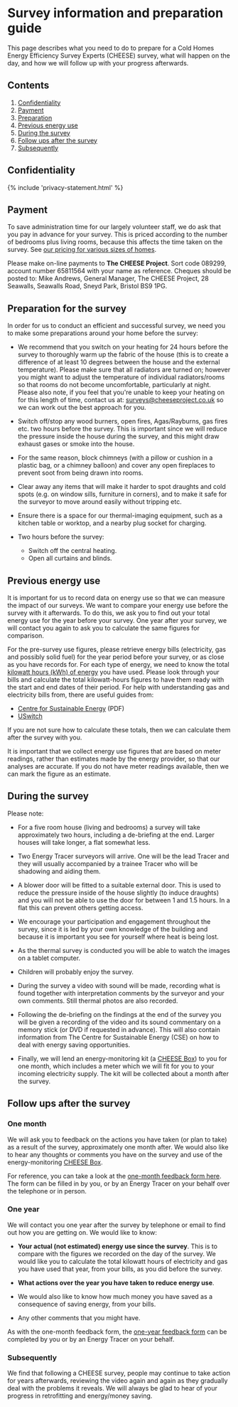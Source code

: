 
# Survey information and preparation guide

This page describes what you need to do to prepare for a Cold Homes Energy
Efficiency Survey Experts (CHEESE) survey, what will happen on the day, and how
we will follow up with your progress afterwards.

## Contents

1. [Confidentiality](#confidentiality)
2. [Payment](#payment)
3. [Preparation](#preparation)
4. [Previous energy use](#previous-energy-use)
5. [During the survey](#during)
6. [Follow ups after the survey](#follow-ups)
7. [Subsequently](#subsequently)

## Confidentiality <a name="confidentiality"></a>

{% include 'privacy-statement.html' %}

## Payment <a name="payment"></a>

To save administration time for our largely volunteer staff, we do ask that you
pay in advance for your survey. This is priced according to the number of
bedrooms plus living rooms, because this affects the time taken on the survey.
See [our pricing for various sizes of homes](/home-surveys#pricing).

Please make on-line payments to **The CHEESE Project**. Sort code 089299,
account number 65811564 with your name as reference. Cheques should be posted
to: Mike Andrews, General Manager, The CHEESE Project, 28 Seawalls, Seawalls
Road, Sneyd Park, Bristol BS9 1PG.

## Preparation for the survey <a name="preparation"></a>

In order for us to conduct an efficient and successful survey, we need you to
make some preparations around your home before the survey:

- We recommend that you switch on your heating for 24 hours before the survey
  to thoroughly warm up the fabric of the house (this is to create a difference
  of at least 10 degrees between the house and the external temperature).
  Please make sure that all radiators are turned on; however you might want to
  adjust the temperature of individual radiators/rooms so that rooms do not
  become uncomfortable, particularly at night. Please also note, if you feel
  that you're unable to keep your heating on for this length of time, contact
  us at: [surveys@cheeseproject.co.uk](mailto:surveys@cheeseproject.co.uk) so
  we can work out the best approach for you.

- Switch off/stop any wood burners, open fires, Agas/Rayburns, gas fires etc.
  two hours before the survey.  This is important since we will reduce the
  pressure inside the house during the survey, and this might draw exhaust
  gases or smoke into the house.

- For the same reason, block chimneys (with a pillow or cushion in a plastic
  bag, or a chimney balloon) and cover any open fireplaces to prevent soot from
  being drawn into rooms.

- Clear away any items that will make it harder to spot draughts and cold spots
  (e.g. on window sills, furniture in corners), and to make it safe for the
  surveyor to move around easily without tripping etc.

- Ensure there is a space for our thermal-imaging equipment, such as a kitchen
  table or worktop, and a nearby plug socket for charging.

- Two hours before the survey:
    * Switch off the central heating.
    * Open all curtains and blinds.

## Previous energy use <a name="previous-energy-use"></a>

It is important for us to record data on energy use so that we can measure the
impact of our surveys. We want to compare your energy use before the survey
with it afterwards. To do this, we ask you to find out your total energy use
for the year before your survey. One year after your survey, we will contact
you again to ask you to calculate the same figures for comparison.

For the pre-survey use figures, please retrieve energy bills (electricity, gas
and possibly solid fuel) for the year period before your survey, or as close as
you have records for. For each type of energy, we need to know the total
[kilowatt hours (kWh) of
energy](https://www.ovoenergy.com/guides/energy-guides/what-is-a-kwh-kw-and-kwh-explained.html)
you have used. Please look through your bills and calculate the total
kilowatt-hours figures to have them ready with the start and end dates of their
period. For help with understanding gas and electricity bills from, there are
useful guides from:

 - [Centre for Sustainable Energy](https://www.cse.org.uk/downloads/advice-leaflets/fuel-poverty/energy-advice/advice-leaflet-understanding-your-gas-or-electricity-bill.pdf) (PDF)
 - [USwitch](https://www.uswitch.com/gas-electricity/guides/energy-bills/)

If you are not sure how to calculate these totals, then we can calculate them
after the survey with you.

It is important that we collect energy use figures that are based on meter
readings, rather than estimates made by the energy provider, so that our
analyses are accurate. If you do not have meter readings available, then we can
mark the figure as an estimate.

## During the survey <a name="during"></a>

Please note:

- For a five room house (living and bedrooms) a survey will take approximately
  two hours, including a de-briefing at the end. Larger houses will take
  longer, a flat somewhat less.

- Two Energy Tracer surveyors will arrive. One will be the lead Tracer and they
  will usually accompanied by a trainee Tracer who will be shadowing and aiding
  them.

- A blower door will be fitted to a suitable external door. This is used to
  reduce the pressure inside of the house slightly (to induce draughts) and you
  will not be able to use the door for between 1 and 1.5 hours. In a flat this
  can prevent others getting access.

- We encourage your participation and engagement throughout the survey, since
  it is led by your own knowledge of the building and because it is important
  you see for yourself where heat is being lost.

- As the thermal survey is conducted you will be able to watch the images on a
  tablet computer.

- Children will probably enjoy the survey.

- During the survey a video with sound will be made, recording what is found
  together with interpretation comments by the surveyor and your own comments.
  Still thermal photos are also recorded.

- Following the de-briefing on the findings at the end of the survey you will
  be given a recording of the video and its sound commentary on a memory stick
  (or DVD if requested in advance). This will also contain information from The
  Centre for Sustainable Energy (CSE) on how to deal with energy saving
  opportunities.

- Finally, we will lend an energy-monitoring kit (a [CHEESE Box](/cheese-box))
  to you for one month, which includes a meter which we will fit for you to
  your incoming electricity supply. The kit will be collected about a month after
  the survey.

## Follow ups after the survey<a name="follow-ups"></a>

### One month

We will ask you to feedback on the actions you have taken (or plan to take) as
a result of the survey, approximately one month after. 
We would also like to hear any thoughts or comments you
have on the survey and use of the energy-monitoring [CHEESE Box](/cheese-box).

For reference, you can take a look at the [one-month feedback form
here](/one-month-feedback). The form can be filled in by you, or by an Energy
Tracer on your behalf over the telephone or in person.

### One year

We will contact you one year after the survey by telephone or email to find out
how you are getting on. We would like to know:

- **Your actual (not estimated) energy use since the survey**. This is to
  compare with the figures we recorded on the day of the survey. We would like
  you to calculate the total kilowatt hours of electricity and gas you have used
  that year, from your bills, as you did before the survey.

- **What actions over the year you have taken to reduce energy use**.

- We would also like to know how much money you have saved as a consequence
  of saving energy, from your bills.

- Any other comments that you might have.

As with the one-month feedback form, the [one-year feedback
form](/one-year-feedback) can be completed by you or by an Energy Tracer on
your behalf.

### Subsequently <a name="subsequently"></a>

We find that following a CHEESE survey, people may continue to take action for
years afterwards, reviewing the video again and again as they gradually deal
with the problems it reveals. We will always be glad to hear of your progress
in retrofitting and energy/money saving.

